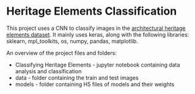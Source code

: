 # Heritage Elements Classification

This project uses a CNN to classify images in the [architectural heritage elements dataset](https://old.datahub.io/dataset/architectural-heritage-elements-image-dataset). 
It mainly uses keras, along with the following libraries: sklearn, mpl_toolkits, os, numpy, pandas, matplotlib.

An overview of the project files and folders:
  - Classifying Heritage Elements - jupyter notebook containing data analysis and classification
  - data - folder containing the train and test images
  - models - folder containing H5 files of models and their weights